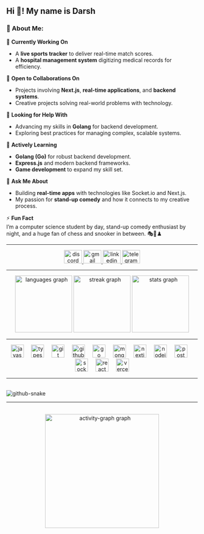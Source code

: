 ## Hi 👋! My name is Darsh

### 💫 About Me:
🔭 **Currently Working On**  
- A **live sports tracker** to deliver real-time match scores.  
- A **hospital management system** digitizing medical records for efficiency.  

👯 **Open to Collaborations On**  
- Projects involving **Next.js**, **real-time applications**, and **backend systems**.  
- Creative projects solving real-world problems with technology.  

🤝 **Looking for Help With**  
- Advancing my skills in **Golang** for backend development.  
- Exploring best practices for managing complex, scalable systems.  

🌱 **Actively Learning**  
- **Golang (Go)** for robust backend development.  
- **Express.js** and modern backend frameworks.  
- **Game development** to expand my skill set.  

💬 **Ask Me About**  
- Building **real-time apps** with technologies like Socket.io and Next.js.  
- My passion for **stand-up comedy** and how it connects to my creative process.  

⚡ **Fun Fact**  
I’m a computer science student by day, stand-up comedy enthusiast by night, and a huge fan of chess and snooker in between. 🎭🎱♟️

---

<div align="center">
  <a href="discord.com/users/darsh_nahar" target="_blank">
    <img src="https://raw.githubusercontent.com/maurodesouza/profile-readme-generator/master/src/assets/icons/social/discord/default.svg" width="47" height="35" alt="discord logo"  />
  </a>
  <a href="mailto:nahardarsh55@gmail.com" target="_blank">
    <img src="https://raw.githubusercontent.com/maurodesouza/profile-readme-generator/master/src/assets/icons/social/gmail/default.svg" width="47" height="35" alt="gmail logo"  />
  </a>
  <a href="https://www.linkedin.com/in/darsh-nahar/" target="_blank">
    <img src="https://raw.githubusercontent.com/maurodesouza/profile-readme-generator/master/src/assets/icons/social/linkedin/default.svg" width="47" height="35" alt="linkedin logo"  />
  </a>
  <a href="https://t.me/bw2074" target="_blank">
    <img src="https://raw.githubusercontent.com/maurodesouza/profile-readme-generator/master/src/assets/icons/social/telegram/default.svg" width="47" height="35" alt="telegram logo"  />
  </a>
</div>

---

<div align="center">
  <img src="https://github-readme-stats.vercel.app/api/top-langs?username=DNahar74&locale=en&hide_title=true&layout=compact&card_width=320&langs_count=5&theme=dracula&hide_border=true&order=2" height="150" alt="languages graph"  />
  <img src="https://streak-stats.demolab.com?user=DNahar74&locale=en&mode=daily&theme=dracula&hide_border=true&border_radius=5&order=3" height="150" alt="streak graph"  />
  <img src="https://github-readme-stats.vercel.app/api?username=DNahar74&hide_title=true&hide_rank=false&show_icons=true&include_all_commits=true&count_private=true&disable_animations=false&theme=dracula&locale=en&hide_border=true&order=1" height="150" alt="stats graph"  />
</div>

---

<div align="center">
  <img src="https://img.shields.io/badge/JavaScript-F7DF1E?logo=javascript&logoColor=black&style=for-the-badge" height="34" alt="javascript logo"  />
  <img width="12" />
  <img src="https://img.shields.io/badge/TypeScript-3178C6?logo=typescript&logoColor=white&style=for-the-badge" height="34" alt="typescript logo"  />
  <img width="12" />
  <img src="https://img.shields.io/badge/Git-F05032?logo=git&logoColor=white&style=for-the-badge" height="34" alt="git logo"  />
  <img width="12" />
  <img src="https://img.shields.io/badge/GitHub-181717?logo=github&logoColor=white&style=for-the-badge" height="34" alt="github logo"  />
  <img width="12" />
  <img src="https://img.shields.io/badge/Go-00ADD8?logo=go&logoColor=white&style=for-the-badge" height="34" alt="go logo"  />
  <img width="12" />
  <img src="https://img.shields.io/badge/MongoDB-47A248?logo=mongodb&logoColor=white&style=for-the-badge" height="34" alt="mongodb logo"  />
  <img width="12" />
  <img src="https://img.shields.io/badge/Next.js-000000?logo=nextdotjs&logoColor=white&style=for-the-badge" height="34" alt="nextjs logo"  />
  <img width="12" />
  <img src="https://img.shields.io/badge/Node.js-339933?logo=nodedotjs&logoColor=white&style=for-the-badge" height="34" alt="nodejs logo"  />
  <img width="12" />
  <img src="https://img.shields.io/badge/Postman-FF6C37?logo=postman&logoColor=black&style=for-the-badge" height="34" alt="postman logo"  />
  <img width="12" />
  <img src="https://img.shields.io/badge/Socket.io-010101?logo=socketdotio&logoColor=white&style=for-the-badge" height="34" alt="socketio logo"  />
  <img width="12" />
  <img src="https://img.shields.io/badge/React-61DAFB?logo=react&logoColor=black&style=for-the-badge" height="34" alt="react logo"  />
  <img width="12" />
  <img src="https://img.shields.io/badge/Vercel-000000?logo=vercel&logoColor=white&style=for-the-badge" height="34" alt="vercel logo"  />
</div>

---

<br clear="both">

<picture>
  <source media="(prefers-color-scheme: dark)" srcset="https://raw.githubusercontent.com/DNahar74/DNahar74/output/github-snake-dark.svg" />
  <source media="(prefers-color-scheme: light)" srcset="https://raw.githubusercontent.com/DNahar74/DNahar74/output/github-snake.svg" />
  <img alt="github-snake" src="https://raw.githubusercontent.com/DNahar74/DNahar74/output/github-snake.svg" />
</picture>

---

<br clear="both">

<div align="center">
  <img src="https://github-readme-activity-graph.vercel.app/graph?username=DNahar74&radius=16&theme=react&area=true&order=5&hide_border=true&hide_title=false&custom_title=Contibution%20Graph" height="300" alt="activity-graph graph"  />
</div>
